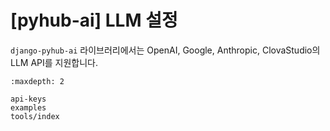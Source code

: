 # [pyhub-ai] LLM 설정

`django-pyhub-ai` 라이브러리에서는 OpenAI, Google, Anthropic, ClovaStudio의 LLM API를 지원합니다.

```{toctree}
:maxdepth: 2

api-keys
examples
tools/index
```
